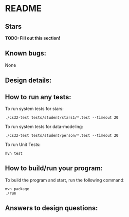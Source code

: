 # README

## Stars
**TODO: Fill out this section!**
## Known bugs:
None
## Design details:

## How to run any tests:
To run system tests for stars:
```
./cs32-test tests/student/stars1/*.test --timeout 20
```

To run system tests for data-modeling:
```
./cs32-test tests/student/person/*.test --timeout 20
```

To run Unit Tests:
```
mvn test
```

## How to build/run your program:
To build the program and start, run the following command:
```
mvn package
./run
```

## Answers to design questions:
